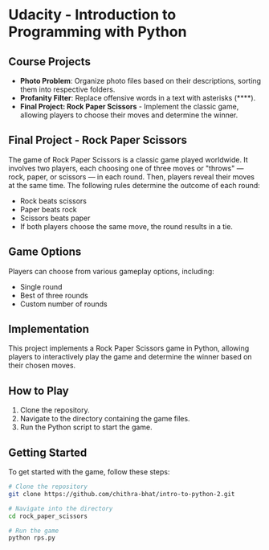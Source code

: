 # Udacity - Introduction to Programming with Python

## Course Projects

- **Photo Problem**: Organize photo files based on their descriptions, sorting them into respective folders.
- **Profanity Filter**: Replace offensive words in a text with asterisks (\*\*\*\*).
- **Final Project: Rock Paper Scissors** - Implement the classic game, allowing players to choose their moves and determine the winner.


## Final Project - Rock Paper Scissors
The game of Rock Paper Scissors is a classic game played worldwide. It involves two players, each choosing one of three moves or "throws" — rock, paper, or scissors — in each round. Then, players reveal their moves at the same time. The following rules determine the outcome of each round:

- Rock beats scissors
- Paper beats rock
- Scissors beats paper
- If both players choose the same move, the round results in a tie.

## Game Options

Players can choose from various gameplay options, including:

- Single round
- Best of three rounds
- Custom number of rounds

## Implementation

This project implements a Rock Paper Scissors game in Python, allowing players to interactively play the game and determine the winner based on their chosen moves.

## How to Play

1. Clone the repository.
2. Navigate to the directory containing the game files.
3. Run the Python script to start the game.

## Getting Started

To get started with the game, follow these steps:

```bash
# Clone the repository
git clone https://github.com/chithra-bhat/intro-to-python-2.git

# Navigate into the directory
cd rock_paper_scissors

# Run the game
python rps.py
